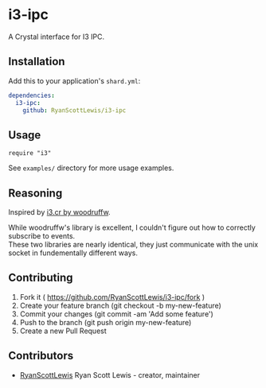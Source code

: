 # i3-ipc

A Crystal interface for I3 IPC.

## Installation

Add this to your application's `shard.yml`:

```yaml
dependencies:
  i3-ipc:
    github: RyanScottLewis/i3-ipc
```

## Usage

```crystal
require "i3"
```

See `examples/` directory for more usage examples.

## Reasoning

Inspired by [i3.cr by woodruffw](https://github.com/woodruffw/i3.cr).

While woodruffw's library is excellent, I couldn't figure out how to correctly subscribe to events.  
These two libraries are nearly identical, they just communicate with the unix socket in
fundementally different ways.

## Contributing

1. Fork it ( https://github.com/RyanScottLewis/i3-ipc/fork )
2. Create your feature branch (git checkout -b my-new-feature)
3. Commit your changes (git commit -am 'Add some feature')
4. Push to the branch (git push origin my-new-feature)
5. Create a new Pull Request

## Contributors

- [RyanScottLewis](https://github.com/RyanScottLewis) Ryan Scott Lewis - creator, maintainer
